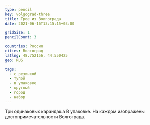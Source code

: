 ```yaml
---
type: pencil
key: volgograd-three
title: Трое из Волгограда
date: 2021-06-16T13:15:15+03:00

gridSize: 1
pencilCount: 3

countries: Россия
cities: Волгоград
latlng: 48.752156, 44.550425
geo: RUS

tags:
  - с резинкой
  - тупой
  - в упаковке
  - круглый
  - город
  - набор
---
```


Три одинаковых карандаша В упаковке. На каждом изображены достопримечательности Волгограда.

